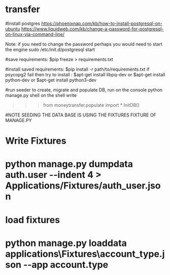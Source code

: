 # transfer
#Install postgres
  https://phoenixnap.com/kb/how-to-install-postgresql-on-ubuntu
  https://www.liquidweb.com/kb/change-a-password-for-postgresql-on-linux-via-command-line/
 
 Note: if you need to change the password perhaps you would need to start the engine
 sudo /etc/init.d/postgresql start
  
#save requirements:
  $pip freeze > requirements.txt

#install saved requirements: 
  $pip install -r path/to/requirements.txt
  if psycopg2 fail then try to install :
    $apt-get install libpq-dev
    or
    $apt-get install python-dev 
    or
    $apt-get install python3-dev

#run seeder to create, migrate and populate DB, run on the console
  python manage.py shell
  on the shell write
  >>> from moneytransfer.populate import *
  >>> InitDB()

#NOTE SEEDING THE DATA BASE IS USING THE FIXTURES FIXTURE OF MANAGE.PY
# Write Fixtures
# python manage.py dumpdata auth.user --indent 4 > Applications/Fixtures/auth_user.json

# load fixtures
# python manage.py loaddata applications\Fixtures\account_type.json --app account.type

  

